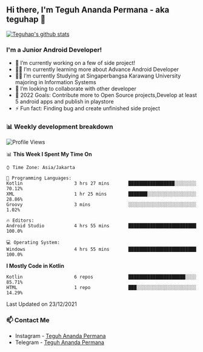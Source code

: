 ## Hi there, I'm Teguh Ananda Permana - aka teguhap 👋

[![Teguhap's github stats](https://github-readme-stats.vercel.app/api?username=teguhap)](https://github.com/teguhap/teguhap)

### I'm a Junior Android Developer!
- 🔭 I’m currently working on a few of side project!
- 👨‍💻 I’m currently learning more about Advance Android Developer
- 👨‍🎓 I’m currently Studying at Singaperbangsa Karawang University majoring in Information Systems
- 👯 I’m looking to collaborate with other developer
- 🥅 2022 Goals: Contribute more to Open Source projects,Develop at least 5 android apps and publish in playstore
- ⚡ Fun fact: Finding bug and create unfinished side project 

### 📊 Weekly development breakdown

<!--START_SECTION:waka-->
![Profile Views](http://img.shields.io/badge/Profile%20Views-121-blue)

📊 **This Week I Spent My Time On** 

```text
⌚︎ Time Zone: Asia/Jakarta

💬 Programming Languages: 
Kotlin                   3 hrs 27 mins       █████████████████░░░░░░░░   70.12% 
XML                      1 hr 25 mins        ███████░░░░░░░░░░░░░░░░░░   28.86% 
Groovy                   3 mins              ░░░░░░░░░░░░░░░░░░░░░░░░░   1.02%

🔥 Editors: 
Android Studio           4 hrs 55 mins       █████████████████████████   100.0%

💻 Operating System: 
Windows                  4 hrs 55 mins       █████████████████████████   100.0%

```

**I Mostly Code in Kotlin** 

```text
Kotlin                   6 repos             █████████████████████░░░░   85.71% 
HTML                     1 repo              ███░░░░░░░░░░░░░░░░░░░░░░   14.29%

```



 Last Updated on 23/12/2021
<!--END_SECTION:waka-->

### 📫 Contact Me
- Instagram - [Teguh Ananda Permana](https://www.instagram.com/teguhananda.permana/)
- Telegram - [Teguh Ananda Permana](https://www.t.me/teguhape)
